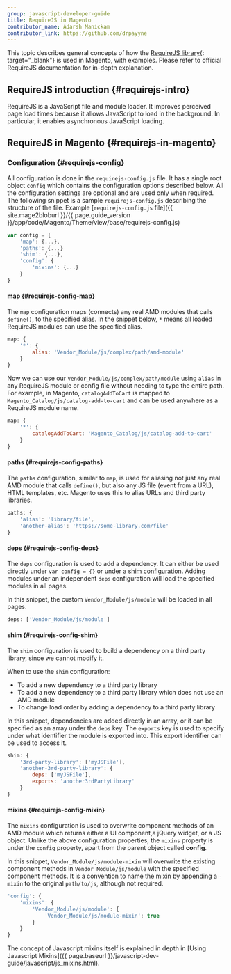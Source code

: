 ```yaml
---
group: javascript-developer-guide
title: RequireJS in Magento
contributor_name: Adarsh Manickam
contributor_link: https://github.com/drpayyne
---
```


This topic describes general concepts of how the [RequireJS library](http://requirejs.org){: target="_blank"} is used in Magento, with examples. Please refer to official RequireJS documentation for in-depth explanation.

## RequireJS introduction {#requirejs-intro}

RequireJS is a JavaScript file and module loader. It improves perceived page load times because it allows JavaScript to load in the background. In particular, it enables asynchronous JavaScript loading.

## RequireJS in Magento {#requirejs-in-magento}

### Configuration {#requirejs-config}

All configuration is done in the `requirejs-config.js` file. It has a single root object `config` which contains the configuration options described below. All the configuration settings are optional and are used only when required. The following snippet is a sample `requirejs-config.js` describing the structure of the file. Example [`requirejs-config.js` file]({{ site.mage2bloburl }}/{{ page.guide_version }}/app/code/Magento/Theme/view/base/requirejs-config.js)

```javascript
var config = {
    'map': {...},
    'paths': {...}
    'shim': {...},
    'config': {
        'mixins': {...}
    }
}
```

#### map {#requirejs-config-map}

The `map` configuration maps (connects) any real AMD modules that calls `define()`, to the specified alias. In the snippet below, `*` means all loaded RequireJS modules can use the specified alias.

```javascript
map: {
    '*': {
        alias: 'Vendor_Module/js/complex/path/amd-module'
    }
}
```

Now we can use our `Vendor_Module/js/complex/path/module` using `alias` in any RequireJS module or config file without needing to type the entire path. For example, in Magento, `catalogAddToCart` is mapped to `Magento_Catalog/js/catalog-add-to-cart` and can be used anywhere as a RequireJS module name.

```javascript
map: {
    '*': {
        catalogAddToCart: 'Magento_Catalog/js/catalog-add-to-cart'
    }
}
```

#### paths {#requirejs-config-paths}

The `paths` configuration, similar to `map`, is used for aliasing not just any real AMD module that calls `define()`, but also any JS file (event from a URL), HTML templates, etc. Magento uses this to alias URLs and third party libraries.

```javascript
paths: {
    'alias': 'library/file',
    'another-alias': 'https://some-library.com/file'
}
```

#### deps {#requirejs-config-deps}

The `deps` configuration is used to add a dependency. It can either be used directly under `var config = {}` or under a [shim configuration](#requirejs-config-shim). Adding modules under an independent `deps` configuration will load the specified modules in all pages.

In this snippet, the custom `Vendor_Module/js/module` will be loaded in all pages.

```javascript
deps: ['Vendor_Module/js/module']
```

#### shim {#requirejs-config-shim}

The `shim` configuration is used to build a dependency on a third party library, since we cannot modify it.

When to use the `shim` configuration:

-  To add a new dependency to a third party library
-  To add a new dependency to a third party library which does not use an AMD module
-  To change load order by adding a dependency to a third party library

In this snippet, dependencies are added directly in an array, or it can be specified as an array under the `deps` key. The `exports` key is used to specify under what identifier the module is exported into. This export identifier can be used to access it.

```javascript
shim: {
    '3rd-party-library': ['myJSFile'],
    'another-3rd-party-library': {
        deps: ['myJSFile'],
        exports: 'another3rdPartyLibrary'
    }
}
```

#### mixins {#requirejs-config-mixin}

The `mixins` configuration is used to overwrite component methods of an AMD module which returns either a UI component,a jQuery widget, or a JS object. Unlike the above configuration properties, the `mixins` property is under the `config` property, apart from the parent object called **config**.

In this snippet, `Vendor_Module/js/module-mixin` will overwrite the existing component methods in `Vendor_Module/js/module` with the specified component methods. It is a convention to name the mixin by appending a `-mixin` to the original `path/to/js`, although not required.

```javascript
'config': {
    'mixins': {
        'Vendor_Module/js/module': {
            'Vendor_Module/js/module-mixin': true
        }
    }
}
```

The concept of Javascript mixins itself is explained in depth in [Using Javascript Mixins]({{ page.baseurl }}/javascript-dev-guide/javascript/js_mixins.html).
